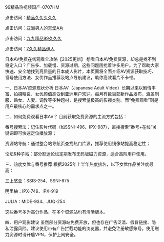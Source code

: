 99精品热视频国产-0707HM

点击访问：<a href="https://cfad.pages.dev/">精品久久久久久</a>

点击访问：<a href="https://tfda.pages.dev/">亚洲男人的天堂A片</a>

点击访问：<a href="https://gda-c7m.pages.dev/">九九精品99久久久</a>

点击访问：<a href="https://rtj-3zo.pages.dev/">7久久精品伊人</a>

日本AV免费在线观看全攻略【2025更新】
想看日本AV免费资源，却总是找不到稳定入口？广告多、加载慢、资源过期，这些问题困扰着许多用户。为了帮助大家快速、安全地找到高质量的日本成人影片，本页面将全面介绍AV资源获取技巧、番号使用方法、女优作品推荐及站点导航建议，助你高效看片不卡顿。

一、日本AV资源现状分析
日本AV（Japanese Adult Video）长期以来以剧情丰富、拍摄精良、女优颜值高受到亚洲用户欢迎。每月有数百部新作品发布，涵盖制服、熟女、人妻、调教等多种题材，是搜索量极高的影视类别。而“免费观看”则是用户最核心的需求点之一。

二、如何免费观看日本AV？
目前获取免费资源的主流方式包括：

番号搜索法：记住影片代码（如SSNI-496、IPX-987），直接搜索“番号+在线”关键词即可快速定位播放源；

资源站导航：通过整合站导航页查找热门片源，推荐使用镜像站提高稳定性；

论坛&种子站：部分影迷论坛定期发布无码版磁力资源，适合高阶用户使用。

三、热度女优与番号推荐
根据2025年上半年热度排名，以下女优作品关注度最高：

三上悠亚：SSIS-254、SSNI-875

明里紬：IPX-749、IPX-919

JULIA：MIDE-934、JUQ-254

这些番号多为高分作品，在多个资源站均有清晰版本。

四、用户观影建议
虽然部分资源站免费开放，但也存在广告泛滥、假冒链接、隐私泄露风险。建议使用带有广告拦截功能的浏览器，并避免注册敏感账号。使用磁力资源时请开启VPN，保护上网安全。

<span style="display:none;">[Canonical link](https://github.com/hjl678/1299 ）</span>
